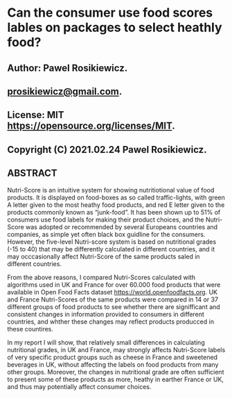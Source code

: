 # Can the consumer use food scores lables on packages to select heathly food?  

## Author: Pawel Rosikiewicz. 
## prosikiewicz@gmail.com. 
## License: MIT https://opensource.org/licenses/MIT. 
## Copyright (C) 2021.02.24 Pawel Rosikiewicz. 

## __ABSTRACT__
Nutri-Score is an intuitive system for showing nutritiotional value of food products. It is displayed on food-boxes as so called traffic-lights, with green A letter given to the most heathy food products, and red E letter given to the products commonly known as “junk-food”. It has been shown up to 51% of consumers use food labels for making their product choices, and the Nutri-Score was adopted or recommended by several Europeans countries and companies, as simple yet often black box guidline for the consumers. However, the five-level Nutri-score system is based on nutritional grades (-15 to 40) that may be differently calculated in different countries, and it may occcasionally affect Nutri-Score of the same products saled in different countries.   
   
From the above reasons, I compared Nutri-Scores calculated with algorithms used in UK and France for over 60.000 food products that were available in Open Food Facts dataset https://world.openfoodfacts.org. UK and France Nutri-Scores of the same products were compared in 14 or 37 different groups of food products to see whether there are signifficant and consistent changes in information provided to consumers in different countries, and whther these changes may reflect products producced in these countires.   

In my report I will show, that relatively small differences in calculating nutritional grades, in UK and France, may strongly affects Nutri-Score labels of very specific product groups such as cheese in France and sweetened beverages in UK, without affecting the labels on food products from many other groups. Moreover, the changes in nutritional grade are often sufficient to present some of these products as more, heathy in earther France or UK, and thus may potentially affect consumer choices.  
